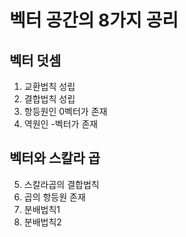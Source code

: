 # 벡터 공간의 8가지 공리

## 벡터 덧셈
1. 교환법칙 성립
2. 결합법칙 성립
3. 항등원인 0벡터가 존재
4. 역원인 -벡터가 존재

## 벡터와 스칼라 곱
5. 스칼라곱의 결합법칙
6. 곱의 항등원 존재
7. 분배법칙1
8. 분배법칙2